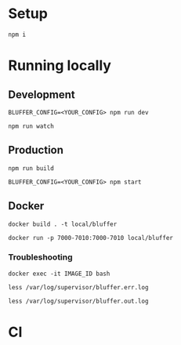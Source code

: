 # Setup
```
npm i
```

# Running locally

## 

## Development
```BLUFFER_CONFIG=<YOUR_CONFIG> npm run dev```

```npm run watch```

## Production
```npm run build```

```BLUFFER_CONFIG=<YOUR_CONFIG> npm start```

## Docker

```docker build . -t local/bluffer```

```docker run -p 7000-7010:7000-7010 local/bluffer```

### Troubleshooting

```docker exec -it IMAGE_ID bash```

```less /var/log/supervisor/bluffer.err.log```

```less /var/log/supervisor/bluffer.out.log```


# CI
